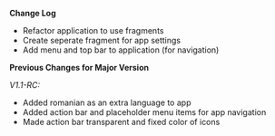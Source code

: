 **Change Log**
* Refactor application to use fragments
* Create seperate fragment for app settings
* Add menu and top bar to application (for navigation)


**Previous Changes for Major Version**

*V1.1-RC:*
* Added romanian as an extra language to app
* Added action bar and placeholder menu items for app navigation
* Made action bar transparent and fixed color of icons
